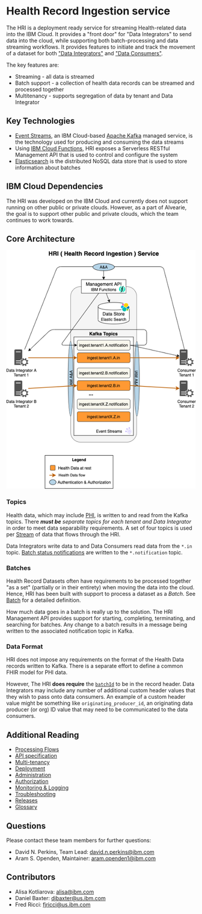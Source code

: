 # Health Record Ingestion service

The HRI is a deployment ready service for streaming Health-related data into the IBM Cloud. It provides a "front door" for "Data Integrators" to send data into the cloud, while supporting both batch-processing and data streaming workflows. It provides features to initiate and track the movement of a dataset for both ["Data Integrators"](glossary.md#data-integrator) and ["Data Consumers"](glossary.md#data-consumer). 

The key features are:

- Streaming - all data is streamed
- Batch support - a collection of health data records can be streamed and processed together
- Multitenancy - supports segregation of data by tenant and Data Integrator

## Key Technologies
- [Event Streams](https://www.ibm.com/cloud/event-streams), an IBM Cloud-based [Apache Kafka](https://kafka.apache.org/) managed service, is the technology used for producing and consuming the data streams
- Using [IBM Cloud Functions](https://cloud.ibm.com/functions/learn/concepts), HRI exposes a Serverless RESTful Management API that is used to control and configure the system
- [Elasticsearch](https://github.com/elastic/elasticsearch) is the distributed NoSQL data store that is used to store information about batches 

## IBM Cloud Dependencies  
The HRI was developed on the IBM Cloud and currently does not support running on other public or private clouds. However, as a part of Alvearie, the goal is to support other public and private clouds, which the team continues to work towards.

## Core Architecture
![core-architecture](images/architecture-core.png)

### Topics
Health data, which may include [PHI](glossary.md#phi), is written to and read from the Kafka topics. There **_must be_** _separate topics for each tenant and Data Integrator_ in order to meet data separability requirements. A set of four topics is used per [Stream](glossary.md#stream) of data that flows through the HRI.

Data Integrators write data to and Data Consumers read data from the `*.in` topic. [Batch status notifications](apispec.md#notification-messages) are written to the `*.notification` topic.

### Batches
Health Record Datasets often have requirements to be processed together "as a set" (partially or in their entirety) when moving the data into the cloud. Hence, HRI has been built with support to process a dataset as a _Batch_. See [Batch](glossary.md#batch) for a detailed definition.  

How much data goes in a batch is really up to the solution. The HRI Management API provides support for starting, completing, terminating, and searching for batches. Any change to a batch results in a message being written to the associated notification topic in Kafka. 

### Data Format
HRI does not impose any requirements on the format of the Health Data records written to Kafka. There is a separate effort to define a common FHIR model for PHI data. 

However, The HRI **does require** the [`batchId`](glossary.md#batch-id) to be in the record header. Data Integrators may include any number of additional custom header values that they wish to pass onto data consumers. An example of a custom header value might be something like `originating_producer_id`, an originating data producer (or org) ID value that may need to be communicated to the data consumers. 

## Additional Reading
- [Processing Flows](processflow.md)
- [API specification](apispec.md)
- [Multi-tenancy](multitenancy.md) 
- [Deployment](deployment.md)
- [Administration](admin.md)
- [Authorization](auth.md) 
- [Monitoring & Logging](monitorlog.md)
- [Troubleshooting](troubleshooting.md)
- [Releases](releases.md)
- [Glossary](glossary.md)

## Questions
Please contact these team members for further questions: 

  * David N. Perkins, Team Lead: david.n.perkins@ibm.com
  * Aram S. Openden, Maintainer: aram.openden1@ibm.com

## Contributors
  * Alisa Kotliarova: alisa@ibm.com
  * Daniel Baxter: djbaxter@us.ibm.com
  * Fred Ricci: fjricci@us.ibm.com
